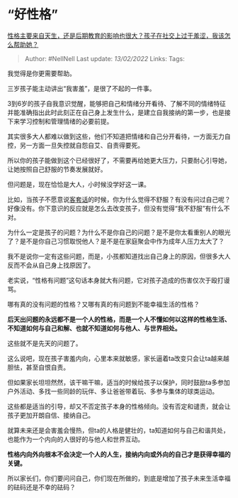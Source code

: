 # “好性格”
[性格主要来自天生，还是后期教育的影响也很大？孩子在社交上过于羞涩，我该怎么帮助她？](https://www.zhihu.com/question/514292324/answer/2344890317)

> Author: #NellNell 
> Last update: *13/02/2022* 
> Links:
> Tags: 
  
我觉得是你更需要帮助。

三岁孩子能主动讲出“我害羞”，是很了不起的一件事。

3到6岁的孩子自我意识觉醒，能够把自己和情绪分开看待、了解不同的情绪特征并能准确指出此时此刻正在自己身上发生什么，是建立自我接纳的第一步，也是接下来学习控制和管理情绪的必要前提。

其实很多大人都难以做到这些，他们不知道把情绪和自己分开看待，一方面无力自控，另一方面一旦失控就自怨自艾、自责得要死。

所以你的孩子能做到这个已经很好了，不需要再给她更大压力，只要耐心引导她，让她按照自己舒服的节奏发展就好。

但问题是，现在恰恰是大人，小时候没学好这一课。

比如，当孩子不愿意说[客套话](https://www.zhihu.com/search?q=%E5%AE%A2%E5%A5%97%E8%AF%9D&search_source=Entity&hybrid_search_source=Entity&hybrid_search_extra=%7B%22sourceType%22%3A%22answer%22%2C%22sourceId%22%3A2344890317%7D)的时候，你为什么觉得不舒服？有没有问过自己呢？好像没有。你下意识的反应就是怎么去改变孩子，但没有觉得“我不舒服”有什么不对。

为什么一定是孩子的问题？为什么不是你自己的问题？是不是你太看重别人的眼光了？是不是你自己习惯取悦他人？是不是在家庭聚会中作为成年人压力太大了？

我不是说你一定有这些问题，而是，小孩都知道找出自己身上的原因，但很多大人反而不会从自己身上找原因了。

老实说，“性格有问题”这句话本身就大有问题，它对孩子造成的伤害仅次于殴打谩骂。

哪有真的没有问题的性格？又哪有真的有问题到不能幸福生活的性格？

**后天出问题的永远都不是一个人的性格，而是一个人不懂如何以这样的性格生活、不知道如何与自己和解、也就不知道如何与他人、与世界相处。**

这些就不是先天的问题了。

这么说吧，现在孩子害羞内向，心里本来就敏感，家长逼着ta改变只会让ta越来越胆怯，甚至自恨自责。

但如果家长坦坦然然，该干嘛干嘛，适当的时候给孩子以保护，同时鼓励ta多参加户外活动、多找一些同龄的玩伴、多让爸爸带着玩、多参与集体的球类运动。

这些都是适当的引导，却又不否定孩子本身的性格倾向。没有否定和谴责，就会让孩子更加开朗自信、接纳自己。

就算未来还是会害羞会慢热，但ta的人格是健壮的，ta知道如何与自己和谐共处，也能作为一个内向的人很好的与他人和世界互动。

**性格内向外向根本不会决定一个人的人生，接纳内向或外向的自己才是获得幸福的关键。**

所以家长们，你们要问问自己，你们现在所做的，到底是增加了孩子未来生活幸福的砝码还是不幸的砝码？